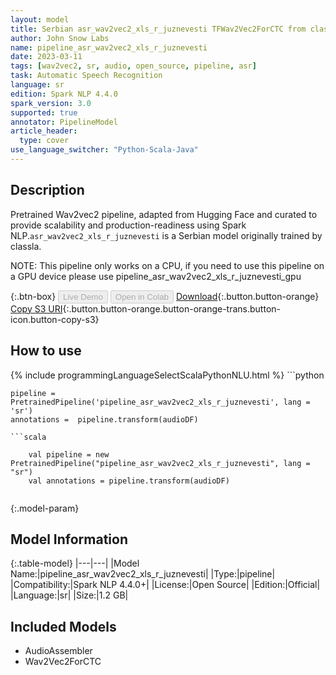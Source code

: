 ```yaml
---
layout: model
title: Serbian asr_wav2vec2_xls_r_juznevesti TFWav2Vec2ForCTC from classla
author: John Snow Labs
name: pipeline_asr_wav2vec2_xls_r_juznevesti
date: 2023-03-11
tags: [wav2vec2, sr, audio, open_source, pipeline, asr]
task: Automatic Speech Recognition
language: sr
edition: Spark NLP 4.4.0
spark_version: 3.0
supported: true
annotator: PipelineModel
article_header:
  type: cover
use_language_switcher: "Python-Scala-Java"
---
```


## Description

Pretrained Wav2vec2  pipeline, adapted from Hugging Face and curated to provide scalability and production-readiness using Spark NLP.`asr_wav2vec2_xls_r_juznevesti` is a Serbian model originally trained by classla.

NOTE: This pipeline only works on a CPU, if you need to use this pipeline on a GPU device please use pipeline_asr_wav2vec2_xls_r_juznevesti_gpu

{:.btn-box}
<button class="button button-orange" disabled>Live Demo</button>
<button class="button button-orange" disabled>Open in Colab</button>
[Download](https://s3.amazonaws.com/auxdata.johnsnowlabs.com/public/models/pipeline_asr_wav2vec2_xls_r_juznevesti_sr_4.4.0_3.0_1678553416979.zip){:.button.button-orange}
[Copy S3 URI](s3://auxdata.johnsnowlabs.com/public/models/pipeline_asr_wav2vec2_xls_r_juznevesti_sr_4.4.0_3.0_1678553416979.zip){:.button.button-orange.button-orange-trans.button-icon.button-copy-s3}

## How to use



<div class="tabs-box" markdown="1">
{% include programmingLanguageSelectScalaPythonNLU.html %}
```python

    pipeline = PretrainedPipeline('pipeline_asr_wav2vec2_xls_r_juznevesti', lang = 'sr')
    annotations =  pipeline.transform(audioDF)
    
```
```scala

    val pipeline = new PretrainedPipeline("pipeline_asr_wav2vec2_xls_r_juznevesti", lang = "sr")
    val annotations = pipeline.transform(audioDF)
    
```
</div>

{:.model-param}
## Model Information

{:.table-model}
|---|---|
|Model Name:|pipeline_asr_wav2vec2_xls_r_juznevesti|
|Type:|pipeline|
|Compatibility:|Spark NLP 4.4.0+|
|License:|Open Source|
|Edition:|Official|
|Language:|sr|
|Size:|1.2 GB|

## Included Models

- AudioAssembler
- Wav2Vec2ForCTC